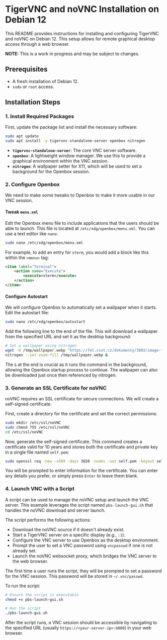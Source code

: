 # TigerVNC and noVNC Installation on Debian 12

This README provides instructions for installing and configuring TigerVNC and noVNC on Debian 12. This setup allows for remote graphical desktop access through a web browser.

**NOTE:** This is a work in progress and may be subject to changes.

## Prerequisites

  - A fresh installation of Debian 12.
  - `sudo` or `root` access.

## Installation Steps

### 1\. Install Required Packages

First, update the package list and install the necessary software:

```bash
sudo apt update
sudo apt install -y tigervnc-standalone-server openbox nitrogen
```

  - **`tigervnc-standalone-server`**: The core VNC server software.
  - **`openbox`**: A lightweight window manager. We use this to provide a graphical environment within the VNC session.
  - **`nitrogen`**: A wallpaper setter for X11, which will be used to set a background for the Openbox session.

### 2\. Configure Openbox

We need to make some tweaks to Openbox to make it more usable in our VNC session.

#### Tweak `menu.xml`

Edit the Openbox menu file to include applications that the users should be able to launch. This file is located at `/etc/xdg/openbox/menu.xml`. You can use a text editor like `nano`:

```bash
sudo nano /etc/xdg/openbox/menu.xml
```

For example, to add an entry for `xterm`, you would add a block like this within the `<menu>` tag:

```xml
<item label="Terminal">
    <action name="Execute">
        <execute>xterm</execute>
    </action>
</item>
```

#### Configure Autostart

We will configure Openbox to automatically set a wallpaper when it starts. Edit the autostart file:

```bash
sudo nano /etc/xdg/openbox/autostart
```

Add the following line to the end of the file. This will download a wallpaper from the specified URL and set it as the desktop background:

```bash
# Set a wallpaper using nitrogen
wget -O /tmp/wallpaper.webp "https://fel.cvut.cz/dokumenty/3802/image-thumb__3802__ArticleImage/2022_web_hp_26.webp"
nitrogen --set-zoom-fill /tmp/wallpaper.webp &
```

The `&` at the end is crucial as it runs the command in the background, allowing the Openbox startup process to continue. The wallpaper can also be downloaded just once then referenced by nitrogen.

### 3\. Generate an SSL Certificate for noVNC

noVNC requires an SSL certificate for secure connections. We will create a self-signed certificate.

First, create a directory for the certificate and set the correct permissions:

```bash
sudo mkdir /etc/ssl/noVNC
sudo chmod 755 /etc/ssl/noVNC
cd /etc/ssl/noVNC
```

Now, generate the self-signed certificate. This command creates a certificate valid for 10 years and stores both the certificate and private key in a single file named `self.pem`:

```bash
sudo openssl req -new -x509 -days 3650 -nodes -out self.pem -keyout self.pem
```

You will be prompted to enter information for the certificate. You can enter any details you prefer, or simply press `Enter` to leave them blank.

### 4\. Launch VNC with a Script

A script can be used to manage the noVNC setup and launch the VNC server. This example leverages the script named `pbs-launch-gui.sh` that handles the noVNC download and server launch.

The script performs the following actions:

  - Download the noVNC source if it doesn't already exist.
  - Start a TigerVNC server on a specific display (e.g., `:1`).
  - Configure the VNC server to use Openbox as the desktop environment.
  - Prompt the user to set a VNC password using `vncpasswd` if one is not already set.
  - Launch the noVNC websocket proxy, which bridges the VNC server to the web browser.

The first time a user runs the script, they will be prompted to set a password for the VNC session. This password will be stored in `~/.vnc/passwd`.

To run the script:

```bash
# Ensure the script is executable
chmod +x pbs-launch-gui.sh

# Run the script
./pbs-launch-gui.sh
```

After the script runs, a VNC session should be accessible by navigating to the specified URL (usually `https://<your-server-ip>:6080`) in your web browser.
